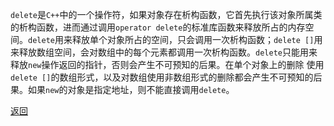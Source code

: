 `delete`是`C++`中的一个操作符，如果对象存在析构函数，它首先执行该对象所属类的析构函数，进而通过调用`operator delete`的标准库函数来释放所占的内存空间。`delete`用来释放单个对象所占的空间，只会调用一次析构函数；`delete []`用来释放数组空间，会对数组中的每个元素都调用一次析构函数。`delete`只能用来释放`new`操作返回的指针，否则会产生不可预知的后果。在单个对象上的删除 使用`delete []`的数组形式，以及对数组使用非数组形式的删除都会产生不可预知的后果。如果`new`的对象是指定地址，则不能直接调用`delete`。

[返回](C++关键字与关键库函数/readme)